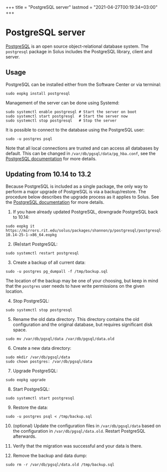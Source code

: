 +++
title = "PostgreSQL server"
lastmod = "2021-04-27T00:19:34+03:00"
+++
# PostgreSQL server

[PostgreSQL](https://www.postgresql.org/) is an open source object-relational database system. The `postgresql` package in Solus includes the PostgreSQL library, client and server.

## Usage

PostgreSQL can be installed either from the Software Center or via terminal:

```
sudo eopkg install postgresql
```

Management of the server can be done using Systemd:

```
sudo systemctl enable postgresql # Start the server on boot
sudo systemctl start postgresql  # Start the server now
sudo systemctl stop postgresql   # Stop the server
```

It is possible to connect to the database using the PostgreSQL user:

```
sudo -u postgres psql
```

Note that all local connections are trusted and can access all databases by default. This can be changed in `/var/db/pgsql/data/pg_hba.conf`, see the [PostgreSQL documentation](https://www.postgresql.org/docs/13/auth-pg-hba-conf.html) for more details.

## Updating from 10.14 to 13.2

Because PostgreSQL is included as a single package, the only way to perform a major upgrade of PostgreSQL is via a backup/restore. The procedure below describes the upgrade process as it applies to Solus. See the [PostgreSQL documentation](https://www.postgresql.org/docs/13/upgrading.html#UPGRADING-VIA-PGDUMPALL) for more details.

01. If you have already updated PostgreSQL, downgrade PostgreSQL back to 10.14:

```
sudo eopkg it https://mirrors.rit.edu/solus/packages/shannon/p/postgresql/postgresql-10.14-25-1-x86_64.eopkg
```

02. (Re)start PostgreSQL:

```
sudo systemctl restart postgresql
```

03. Create a backup of all current data:

```
sudo -u postgres pg_dumpall -f /tmp/backup.sql
```

The location of the backup may be one of your choosing, but keep in mind that the `postgres` user needs to have write permissions on the given location.

04. Stop PostgreSQL:

```
sudo systemctl stop postgresql
```

05. Rename the old data directory. This directory contains the old configuration and the original database, but requires significant disk space.

```
sudo mv /var/db/pgsql/data /var/db/pgsql/data.old
```

06. Create a new data directory:

```
sudo mkdir /var/db/pgsql/data
sudo chown postgres: /var/db/pgsql/data
```

07. Upgrade PostgreSQL:

```
sudo eopkg upgrade
```

08. Start PostgreSQL:

```
sudo systemctl start postgresql
```

09. Restore the data:

```
sudo -u postgres psql < /tmp/backup.sql
```

10. (optional) Update the configuration files in `/var/db/pgsql/data` based on the configuration in `/var/db/pgsql/data.old`. Restart PostgreSQL afterwards.

11. Verify that the migration was successful and your data is there.

12. Remove the backup and data dump:

```
sudo rm -r /var/db/pgsql/data.old /tmp/backup.sql
```
